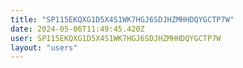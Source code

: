 ```yaml
---
title: "SP115EKQXG1D5X4S1WK7HGJ6SDJHZMHHDQYGCTP7W"
date: 2024-05-06T11:49:45.420Z
user: SP115EKQXG1D5X4S1WK7HGJ6SDJHZMHHDQYGCTP7W
layout: "users"
---
```

    